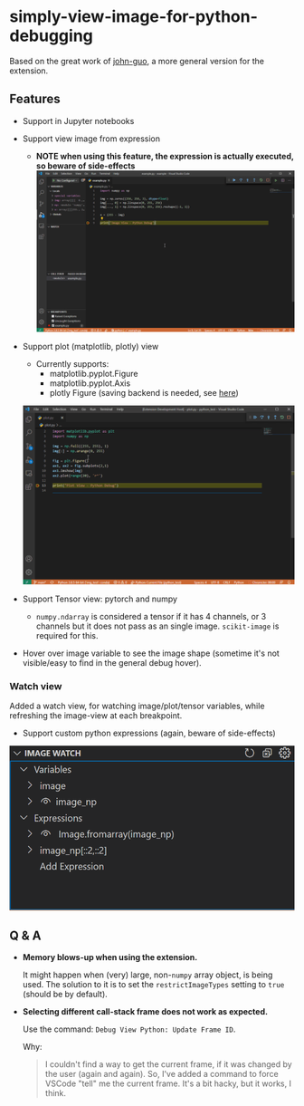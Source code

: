 # simply-view-image-for-python-debugging

Based on the great work of [john-guo](https://github.com/john-guo/simply-view-image-for-python-opencv-debugging), a more general version for the extension.

## Features

* Support in Jupyter notebooks
* Support view image from expression
  * **NOTE when using this feature, the expression is actually executed, so beware of side-effects**
  ![Expression View](expression-example.gif)
* Support plot (matplotlib, plotly) view
  * Currently supports:
    * matplotlib.pyplot.Figure
    * matplotlib.pyplot.Axis
    * plotly Figure (saving backend is needed, see [here](https://plotly.com/python/static-image-export))
  
  ![Plotting View](pyplot-example.gif)
* Support Tensor view: pytorch and numpy
  * `numpy.ndarray` is considered a tensor if it has 4 channels, or 3 channels but it does not pass as an single image. `scikit-image` is required for this.
* Hover over image variable to see the image shape (sometime it's not visible/easy to find in the general debug hover).

### Watch view

Added a watch view, for watching image/plot/tensor variables, while refreshing the image-view at each breakpoint.

* Support custom python expressions (again, beware of side-effects)

![Watch View](watch-view.png)

## Q & A

* **Memory blows-up when using the extension.**

  It might happen when (very) large, non-`numpy` array object, is being used.
  The solution to it is to set the `restrictImageTypes` setting to `true` (should be by default).

* **Selecting different call-stack frame does not work as expected.**
  
  Use the command: `Debug View Python: Update Frame ID`.

  Why:
  > I couldn't find a way to get the current frame, if it was changed by the user (again and again).
  > So, I've added a command to force VSCode "tell" me the current frame.
  > It's a bit hacky, but it works, I think.
